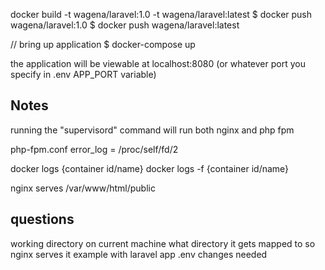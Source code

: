 


docker build -t wagena/laravel:1.0 -t wagena/laravel:latest 
$ docker push wagena/laravel:1.0
$ docker push wagena/laravel:latest

// bring up application
$ docker-compose up

the application will be viewable at localhost:8080 (or whatever port you specify in .env APP_PORT variable) 

## Notes

running the "supervisord" command will run both nginx and php fpm

php-fpm.conf
error_log = /proc/self/fd/2


docker logs {container id/name}
docker logs -f {container id/name}

nginx serves /var/www/html/public

## questions

working directory on current machine
what directory it gets mapped to so nginx serves it
example with laravel app
.env changes needed
